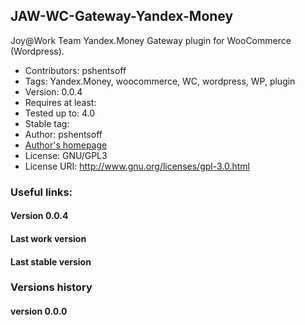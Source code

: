 ## JAW-WC-Gateway-Yandex-Money

Joy@Work Team Yandex.Money Gateway plugin for WooCommerce (Wordpress).

-   Contributors: pshentsoff
-   Tags: Yandex.Money, woocommerce, WC, wordpress, WP, plugin
-   Version: 0.0.4
-   Requires at least:
-   Tested up to: 4.0
-   Stable tag:
-   Author: pshentsoff
-   [Author's homepage](http://pshentsoff.ru "Author's homepage")
-   License: GNU/GPL3
-   License URI: http://www.gnu.org/licenses/gpl-3.0.html

### Useful links:

#### Version 0.0.4
#### Last work version
#### Last stable version

### Versions history

#### version 0.0.0
